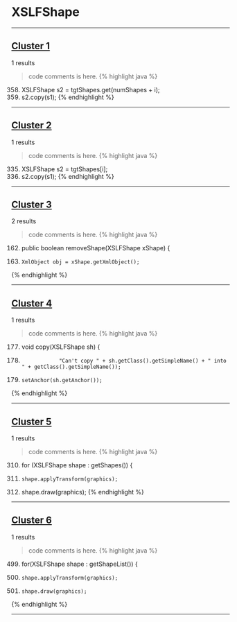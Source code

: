 # XSLFShape

***

## [Cluster 1](./1)
1 results
> code comments is here.
{% highlight java %}
358. XSLFShape s2 = tgtShapes.get(numShapes + i);
360. s2.copy(s1);
{% endhighlight %}

***

## [Cluster 2](./2)
1 results
> code comments is here.
{% highlight java %}
335. XSLFShape s2 = tgtShapes[i];
337. s2.copy(s1);
{% endhighlight %}

***

## [Cluster 3](./3)
2 results
> code comments is here.
{% highlight java %}
162. public boolean removeShape(XSLFShape xShape) {
163.     XmlObject obj = xShape.getXmlObject();
{% endhighlight %}

***

## [Cluster 4](./4)
1 results
> code comments is here.
{% highlight java %}
177. void copy(XSLFShape sh) {
180.                 "Can't copy " + sh.getClass().getSimpleName() + " into " + getClass().getSimpleName());
183.     setAnchor(sh.getAnchor());
{% endhighlight %}

***

## [Cluster 5](./5)
1 results
> code comments is here.
{% highlight java %}
310. for (XSLFShape shape : getShapes()) {
315.     shape.applyTransform(graphics);
316.   shape.draw(graphics);
{% endhighlight %}

***

## [Cluster 6](./6)
1 results
> code comments is here.
{% highlight java %}
499. for(XSLFShape shape : getShapeList()) {
516.     shape.applyTransform(graphics);
518.     shape.draw(graphics);
{% endhighlight %}

***

